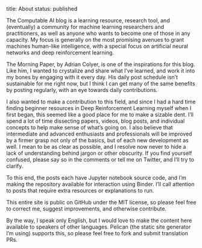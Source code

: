 title: About
status: published

The Computable AI blog is a learning resource, research tool, and (eventually) a community for machine learning researchers and practitioners, as well as anyone who wants to become one of those in any capacity. My focus is generally on the most promising avenues to grant machines human-like intelligence, with a special focus on artificial neural networks and deep reinforcement learning.

The Morning Paper, by Adrian Colyer, is one of the inspirations for this blog. Like him, I wanted to crystalize and share what I’ve learned, and work it into my bones by engaging with it every day. His daily post schedule isn’t sustainable for me right now, but I think I can get many of the same benefits by posting regularly, with an eye towards daily contributions.

I also wanted to make a contribution to this field, and since I had a hard time finding beginner resources in Deep Reinforcement Learning myself when I first began, this seemed like a good place for me to make a sizable dent. I’ll spend a lot of time dissecting papers, videos, blog posts, and individual concepts to help make sense of what’s going on. I also believe that intermediate and advanced enthusiasts and professionals will be improved by a firmer grasp not only of the basics, but of each new development as well. I mean to be as clear as possible, and I resolve now never to hide a lack of understanding behind jargon or other obscurity. If you find yourself confused, please say so in the comments or tell me on Twitter, and I’ll try to clarify.

To this end, the posts each have Jupyter notebook source code, and I’m making the repository available for interaction using Binder. I’ll call attention to posts that require extra resources or explanations to run.

This entire site is public on GitHub under the MIT license, so please feel free to correct me, suggest improvements, and otherwise contribute.

By the way, I speak only English, but I would love to make the content here available to speakers of other languages. Pelican (the static site generator I’m using) supports this, so please feel free to fork and submit translation PRs.
